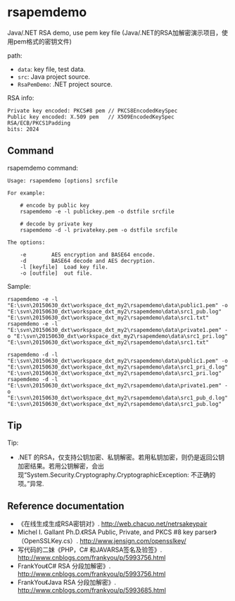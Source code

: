 # rsapemdemo
Java/.NET RSA demo, use pem key file (Java/.NET的RSA加解密演示项目，使用pem格式的密钥文件)

path:

- `data`: key file, test data.
- `src`: Java project source.
- `RsaPemDemo`: .NET project source.

RSA info:
```
Private key encoded: PKCS#8 pem	// PKCS8EncodedKeySpec
Public key encoded: X.509 pem	// X509EncodedKeySpec
RSA/ECB/PKCS1Padding
bits: 2024
```

## Command

rsapemdemo command:

```
Usage: rsapemdemo [options] srcfile

For example:

    # encode by public key
    rsapemdemo -e -l publickey.pem -o dstfile srcfile

    # decode by private key
    rsapemdemo -d -l privatekey.pem -o dstfile srcfile

The options:

    -e        AES encryption and BASE64 encode.
    -d        BASE64 decode and AES decryption.
    -l [keyfile]  Load key file.
    -o [outfile]  out file.

```

Sample:

```
rsapemdemo -e -l "E:\svn\20150630_dxt\workspace_dxt_my2\rsapemdemo\data\public1.pem" -o "E:\svn\20150630_dxt\workspace_dxt_my2\rsapemdemo\data\src1_pub.log" "E:\svn\20150630_dxt\workspace_dxt_my2\rsapemdemo\data\src1.txt"
rsapemdemo -e -l "E:\svn\20150630_dxt\workspace_dxt_my2\rsapemdemo\data\private1.pem" -o "E:\svn\20150630_dxt\workspace_dxt_my2\rsapemdemo\data\src1_pri.log" "E:\svn\20150630_dxt\workspace_dxt_my2\rsapemdemo\data\src1.txt"

rsapemdemo -d -l "E:\svn\20150630_dxt\workspace_dxt_my2\rsapemdemo\data\public1.pem" -o "E:\svn\20150630_dxt\workspace_dxt_my2\rsapemdemo\data\src1_pri_d.log" "E:\svn\20150630_dxt\workspace_dxt_my2\rsapemdemo\data\src1_pri.log"
rsapemdemo -d -l "E:\svn\20150630_dxt\workspace_dxt_my2\rsapemdemo\data\private1.pem" -o "E:\svn\20150630_dxt\workspace_dxt_my2\rsapemdemo\data\src1_pub_d.log" "E:\svn\20150630_dxt\workspace_dxt_my2\rsapemdemo\data\src1_pub.log"
```
## Tip

Tip:

* .NET 的RSA，仅支持公钥加密、私钥解密。若用私钥加密，则仍是返回公钥加密结果。若用公钥解密，会出现“System.Security.Cryptography.CryptographicException: 不正确的项。”异常.

## Reference documentation

* 《在线生成生成RSA密钥对》. http://web.chacuo.net/netrsakeypair
* Michel I. Gallant Ph.D.《RSA Public, Private, and PKCS #8 key parser》（OpenSSLKey.cs）. http://www.jensign.com/opensslkey/
* 写代码的二妹《PHP，C# 和JAVARSA签名及验签》. http://www.cnblogs.com/frankyou/p/5993756.html
* FrankYou《C# RSA 分段加解密》. http://www.cnblogs.com/frankyou/p/5993756.html
* FrankYou《Java RSA 分段加解密》. http://www.cnblogs.com/frankyou/p/5993685.html

